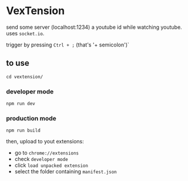 # VexTension

send some server (localhost:1234) a youtube id while watching youtube. uses `socket.io`.

trigger by pressing `Ctrl + ;` (that's '+ semicolon')`

## to use

    cd vextension/

### developer mode

    npm run dev

### production mode

    npm run build

then, upload to yout extensions:
- go to `chrome://extensions`
- check `developer mode`
- click `load unpacked extension`
- select the folder containing `manifest.json`
